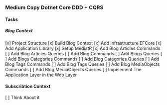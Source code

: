 ### Medium Copy Dotnet Core DDD + CQRS
#### Tasks
##### Blog Context
[x] Project Structure
[x] Build Blog Context
[x] Add Infrastructure EFCore
[x] Add Application Library
[x] Setup MediatR
[x] Add Blog Articles Commands
[ ] Add Blog Articles Queries
[ ] Add Blog Commands
[ ] Add Blogs Queries
[ ] Add Blogs Categories Commands
[ ] Add Blog Categories Queries
[ ] Add Blog Tags Commands
[ ] Add Blog Tags Queries
[ ] Add Blog MediaObjects Commands
[ ] Add Blog MediaObjects Queries
[ ] Impelement The Application Layer in the Web Layer
#### Subscribtion Context
[ ] Think About it
